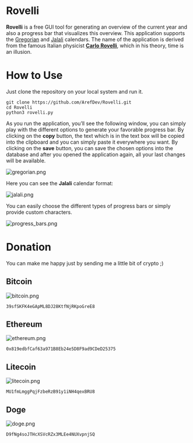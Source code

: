 # **Rovelli**
**Rovelli** is a free GUI tool for generating an overview of the current year and also a progress bar that visualizes this overview. This application supports the [Gregorian](https://en.wikipedia.org/wiki/Gregorian_calendar) and [Jalali](https://en.wikipedia.org/wiki/Jalali_calendar) calendars.
The name of the application is derived from the famous Italian physicist **[Carlo Rovelli](https://en.wikipedia.org/wiki/Carlo_Rovelli)**, which in his theory, time is an illusion.

# How to Use
Just clone the repository on your local system and run it.

    git clone https://github.com/ArefDev/Rovelli.git
    cd Rovelli
    python3 rovelli.py

As you run the application, you’ll see the following window, you can simply play with the different options to generate your favorable progress bar.
By clicking on the **copy** button, the text which is in the text box will be copied into the clipboard and you can simply paste it everywhere you want.
By clicking on the **save** button, you can save the chosen options into the database and after you opened the application again, all your last changes will be available.

  ![gregorian.png](https://github.com/ArefDev/Rovelli/blob/main/res/shots/gregorian.png?raw=true)

Here you can see the **Jalali** calendar format:
  
  ![jalali.png](https://github.com/ArefDev/Rovelli/blob/main/res/shots/jalali.png?raw=true)
  
You can easily choose the different types of progress bars or simply provide custom characters.
  
  ![progress_bars.png](https://github.com/ArefDev/Rovelli/blob/main/res/shots/progress_bars.png?raw=true)
  

# **Donation** 

You can make me happy just by sending me a little bit of crypto ;)

## Bitcoin
![bitcoin.png](https://github.com/ArefDev/Rovelli/blob/main/res/shots/bitcoin.png?raw=true)

    39sfSKFK4eGApML8DJ28KtfNjRKpoGreE8

## Ethereum
![ethereum.png](https://github.com/ArefDev/Rovelli/blob/main/res/shots/ethereum.png?raw=true)

    0x819edbfCaf63a971B8Eb24e5D8F9ad9CDeD25375

## Litecoin
![litecoin.png](https://github.com/ArefDev/Rovelli/blob/main/res/shots/litecoin.png?raw=true)

    MU1fmLmggPqjFzbeRzB91y1iNH4qexBRU8


## Doge
![doge.png](https://github.com/ArefDev/Rovelli/blob/main/res/shots/doge.png?raw=true)

    D9fNg4soJTHcXSVcRZx3MLEe4NUXvpnjSQ


